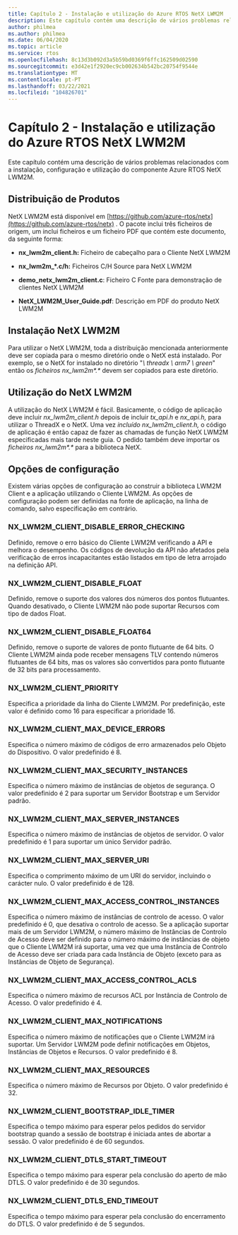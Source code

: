 ```yaml
---
title: Capítulo 2 - Instalação e utilização do Azure RTOS NetX LWM2M
description: Este capítulo contém uma descrição de vários problemas relacionados com a instalação, configuração e utilização do componente Azure RTOS NetX LWM2M.
author: philmea
ms.author: philmea
ms.date: 06/04/2020
ms.topic: article
ms.service: rtos
ms.openlocfilehash: 8c13d3b092d3a5b59bd0369f6ffc162509d02590
ms.sourcegitcommit: e3d42e1f2920ec9cb002634b542bc20754f9544e
ms.translationtype: MT
ms.contentlocale: pt-PT
ms.lasthandoff: 03/22/2021
ms.locfileid: "104826701"
---
```

# <a name="chapter-2---installation-and-use-of-azure-rtos-netx-lwm2m"></a>Capítulo 2 - Instalação e utilização do Azure RTOS NetX LWM2M

Este capítulo contém uma descrição de vários problemas relacionados com a instalação, configuração e utilização do componente Azure RTOS NetX LWM2M.

## <a name="product-distribution"></a>Distribuição de Produtos

NetX LWM2M está disponível em [https://github.com/azure-rtos/netx](https://github.com/azure-rtos/netx) . O pacote inclui três ficheiros de origem, um inclui ficheiros e um ficheiro PDF que contém este documento, da seguinte forma:

- **nx_lwm2m_client.h:** Ficheiro de cabeçalho para o Cliente NetX LWM2M

- **nx_lwm2m_*.c/h:** Ficheiros C/H Source para NetX LWM2M

- **demo_netx_lwm2m_client.c**: Ficheiro C Fonte para demonstração de clientes NetX LWM2M

- **NetX_LWM2M_User_Guide.pdf**: Descrição em PDF do produto NetX LWM2M

## <a name="netx-lwm2m-installation"></a>Instalação NetX LWM2M

Para utilizar o NetX LWM2M, toda a distribuição mencionada anteriormente deve ser copiada para o mesmo diretório onde o NetX está instalado. Por exemplo, se o NetX for instalado no diretório "*\\ threadx \\ arm7 \\ green*" então os *ficheiros nx_lwm2m&#42;.&#42;* devem ser copiados para este diretório.

## <a name="using-netx-lwm2m"></a>Utilização do NetX LWM2M

A utilização do NetX LWM2M é fácil. Basicamente, o código de aplicação deve incluir *nx_lwm2m_client.h* depois de incluir *tx_api.h* e *nx_api.h,* para utilizar o ThreadX e o NetX. Uma vez *incluído nx_lwm2m_client.h,* o código de aplicação é então capaz de fazer as chamadas de função NetX LWM2M especificadas mais tarde neste guia. O pedido também deve importar os *ficheiros nx_lwm2m&#42;.&#42;* para a biblioteca NetX.

## <a name="configuration-options"></a>Opções de configuração

Existem várias opções de configuração ao construir a biblioteca LWM2M Client e a aplicação utilizando o Cliente LWM2M. As opções de configuração podem ser definidas na fonte de aplicação, na linha de comando, salvo especificação em contrário.

### <a name="nx_lwm2m_client_disable_error_checking"></a>NX_LWM2M_CLIENT_DISABLE_ERROR_CHECKING

Definido, remove o erro básico do Cliente LWM2M verificando a API e melhora o desempenho. Os códigos de devolução da API não afetados pela verificação de erros incapacitantes estão listados em tipo de letra arrojado na definição API.

### <a name="nx_lwm2m_client_disable_float"></a>NX_LWM2M_CLIENT_DISABLE_FLOAT

Definido, remove o suporte dos valores dos números dos pontos flutuantes. Quando desativado, o Cliente LWM2M não pode suportar Recursos com tipo de dados Float.

### <a name="nx_lwm2m_client_disable_float64"></a>NX_LWM2M_CLIENT_DISABLE_FLOAT64

Definido, remove o suporte de valores de ponto flutuante de 64 bits. O Cliente LWM2M ainda pode receber mensagens TLV contendo números flutuantes de 64 bits, mas os valores são convertidos para ponto flutuante de 32 bits para processamento.

### <a name="nx_lwm2m_client_priority"></a>NX_LWM2M_CLIENT_PRIORITY

Especifica a prioridade da linha do Cliente LWM2M. Por predefinição, este valor é definido como 16 para especificar a prioridade 16.

### <a name="nx_lwm2m_client_max_device_errors"></a>NX_LWM2M_CLIENT_MAX_DEVICE_ERRORS

Especifica o número máximo de códigos de erro armazenados pelo Objeto do Dispositivo. O valor predefinido é 8.

### <a name="nx_lwm2m_client_max_security_instances"></a>NX_LWM2M_CLIENT_MAX_SECURITY_INSTANCES

Especifica o número máximo de instâncias de objetos de segurança. O valor predefinido é 2 para suportar um Servidor Bootstrap e um Servidor padrão.

### <a name="nx_lwm2m_client_max_server_instances"></a>NX_LWM2M_CLIENT_MAX_SERVER_INSTANCES

Especifica o número máximo de instâncias de objetos de servidor. O valor predefinido é 1 para suportar um único Servidor padrão.

### <a name="nx_lwm2m_client_max_server_uri"></a>NX_LWM2M_CLIENT_MAX_SERVER_URI

Especifica o comprimento máximo de um URI do servidor, incluindo o carácter nulo. O valor predefinido é de 128.

### <a name="nx_lwm2m_client_max_access_control_instances"></a>NX_LWM2M_CLIENT_MAX_ACCESS_CONTROL_INSTANCES

Especifica o número máximo de instâncias de controlo de acesso. O valor predefinido é 0, que desativa o controlo de acesso. Se a aplicação suportar mais de um Servidor LWM2M, o número máximo de Instâncias de Controlo de Acesso deve ser definido para o número máximo de instâncias de objeto que o Cliente LWM2M irá suportar, uma vez que uma Instância de Controlo de Acesso deve ser criada para cada Instância de Objeto (exceto para as Instâncias de Objeto de Segurança).

### <a name="nx_lwm2m_client_max_access_control_acls"></a>NX_LWM2M_CLIENT_MAX_ACCESS_CONTROL_ACLS

Especifica o número máximo de recursos ACL por Instância de Controlo de Acesso. O valor predefinido é 4.

### <a name="nx_lwm2m_client_max_notifications"></a>NX_LWM2M_CLIENT_MAX_NOTIFICATIONS

Especifica o número máximo de notificações que o Cliente LWM2M irá suportar. Um Servidor LWM2M pode definir notificações em Objetos, Instâncias de Objetos e Recursos. O valor predefinido é 8.

### <a name="nx_lwm2m_client_max_resources"></a>NX_LWM2M_CLIENT_MAX_RESOURCES

Especifica o número máximo de Recursos por Objeto. O valor predefinido é 32.

### <a name="nx_lwm2m_client_bootstrap_idle_timer"></a>NX_LWM2M_CLIENT_BOOTSTRAP_IDLE_TIMER

Especifica o tempo máximo para esperar pelos pedidos do servidor bootstrap quando a sessão de bootstrap é iniciada antes de abortar a sessão. O valor predefinido é de 60 segundos.

### <a name="nx_lwm2m_client_dtls_start_timeout"></a>NX_LWM2M_CLIENT_DTLS_START_TIMEOUT

Especifica o tempo máximo para esperar pela conclusão do aperto de mão DTLS. O valor predefinido é de 30 segundos.

### <a name="nx_lwm2m_client_dtls_end_timeout"></a>NX_LWM2M_CLIENT_DTLS_END_TIMEOUT

Especifica o tempo máximo para esperar pela conclusão do encerramento do DTLS. O valor predefinido é de 5 segundos.
